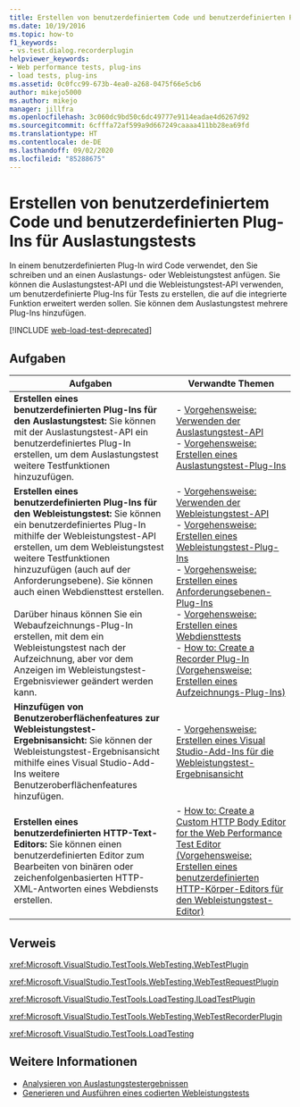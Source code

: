 ```yaml
---
title: Erstellen von benutzerdefiniertem Code und benutzerdefinierten Plug-Ins für Auslastungstests
ms.date: 10/19/2016
ms.topic: how-to
f1_keywords:
- vs.test.dialog.recorderplugin
helpviewer_keywords:
- Web performance tests, plug-ins
- load tests, plug-ins
ms.assetid: 0c0fcc99-673b-4ea0-a268-0475f66e5cb6
author: mikejo5000
ms.author: mikejo
manager: jillfra
ms.openlocfilehash: 3c060dc9bd50c6dc49777e9114eadae4d6267d92
ms.sourcegitcommit: 6cfffa72af599a9d667249caaaa411bb28ea69fd
ms.translationtype: HT
ms.contentlocale: de-DE
ms.lasthandoff: 09/02/2020
ms.locfileid: "85288675"
---
```

# <a name="create-custom-code-and-plug-ins-for-load-tests"></a>Erstellen von benutzerdefiniertem Code und benutzerdefinierten Plug-Ins für Auslastungstests

In einem benutzerdefinierten Plug-In wird Code verwendet, den Sie schreiben und an einen Auslastungs- oder Webleistungstest anfügen. Sie können die Auslastungstest-API und die Webleistungstest-API verwenden, um benutzerdefinierte Plug-Ins für Tests zu erstellen, die auf die integrierte Funktion erweitert werden sollen. Sie können dem Auslastungstest mehrere Plug-Ins hinzufügen.

[!INCLUDE [web-load-test-deprecated](includes/web-load-test-deprecated.md)]

## <a name="tasks"></a>Aufgaben

|Aufgaben|Verwandte Themen|
|-|-----------------------|
|**Erstellen eines benutzerdefinierten Plug-Ins für den Auslastungstest:** Sie können mit der Auslastungstest-API ein benutzerdefiniertes Plug-In erstellen, um dem Auslastungstest weitere Testfunktionen hinzuzufügen.|-   [Vorgehensweise: Verwenden der Auslastungstest-API](../test/how-to-use-the-load-test-api.md)<br />-   [Vorgehensweise: Erstellen eines Auslastungstest-Plug-Ins](../test/how-to-create-a-load-test-plug-in.md)|
|**Erstellen eines benutzerdefinierten Plug-Ins für den Webleistungstest:** Sie können ein benutzerdefiniertes Plug-In mithilfe der Webleistungstest-API erstellen, um dem Webleistungstest weitere Testfunktionen hinzuzufügen (auch auf der Anforderungsebene). Sie können auch einen Webdiensttest erstellen.<br /><br /> Darüber hinaus können Sie ein Webaufzeichnungs-Plug-In erstellen, mit dem ein Webleistungstest nach der Aufzeichnung, aber vor dem Anzeigen im Webleistungstest-Ergebnisviewer geändert werden kann.|-   [Vorgehensweise: Verwenden der Webleistungstest-API](../test/how-to-use-the-web-performance-test-api.md)<br />-   [Vorgehensweise: Erstellen eines Webleistungstest-Plug-Ins](../test/how-to-create-a-web-performance-test-plug-in.md)<br />-   [Vorgehensweise: Erstellen eines Anforderungsebenen-Plug-Ins](../test/how-to-create-a-request-level-plug-in.md)<br />-   [Vorgehensweise: Erstellen eines Webdiensttests](../test/how-to-create-a-web-service-test.md)<br />-   [How to: Create a Recorder Plug-In (Vorgehensweise: Erstellen eines Aufzeichnungs-Plug-Ins)](../test/how-to-create-a-recorder-plug-in.md)|
|**Hinzufügen von Benutzeroberflächenfeatures zur Webleistungstest-Ergebnisansicht:** Sie können der Webleistungstest-Ergebnisansicht mithilfe eines Visual Studio-Add-Ins weitere Benutzeroberflächenfeatures hinzufügen.|-   [Vorgehensweise: Erstellen eines Visual Studio-Add-Ins für die Webleistungstest-Ergebnisansicht](../test/how-to-create-an-add-in-for-the-web-performance-test-results-viewer.md)|
|**Erstellen eines benutzerdefinierten HTTP-Text-Editors:** Sie können einen benutzerdefinierten Editor zum Bearbeiten von binären oder zeichenfolgenbasierten HTTP-XML-Antworten eines Webdiensts erstellen.|-   [How to: Create a Custom HTTP Body Editor for the Web Performance Test Editor (Vorgehensweise: Erstellen eines benutzerdefinierten HTTP-Körper-Editors für den Webleistungstest-Editor)](../test/how-to-create-a-custom-http-body-editor-for-the-web-performance-test-editor.md)|

## <a name="reference"></a>Verweis

<xref:Microsoft.VisualStudio.TestTools.WebTesting.WebTestPlugin>

<xref:Microsoft.VisualStudio.TestTools.WebTesting.WebTestRequestPlugin>

<xref:Microsoft.VisualStudio.TestTools.LoadTesting.ILoadTestPlugin>

<xref:Microsoft.VisualStudio.TestTools.WebTesting.WebTestRecorderPlugin>

<xref:Microsoft.VisualStudio.TestTools.LoadTesting>

## <a name="see-also"></a>Weitere Informationen

- [Analysieren von Auslastungstestergebnissen](../test/analyze-load-test-results-using-the-load-test-analyzer.md)
- [Generieren und Ausführen eines codierten Webleistungstests](../test/generate-and-run-a-coded-web-performance-test.md)
